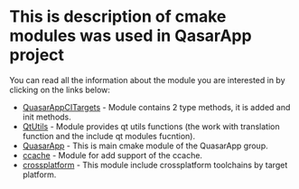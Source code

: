# This is description of cmake modules was used in QasarApp project  

You can read all the information about the module you are interested in by clicking on the links below: 

- [QuasarAppCITargets](Docs/QuasarAppCITargets.md) - Module contains 2 type methods, it is added  and init methods.
- [QtUtils](Docs/QtUtils.md) - Module provides qt utils functions (the work with translation function and the include qt modules fucntion).
- [QuasarApp](Docs/QuasarApp.md) - This is main cmake module of the QuasarApp group.
- [ccache](Docs/ccache.md) - Module for add support of the ccache.
- [crossplatform](Docs/crossplatform.md) - This module include crossplatform toolchains by target platform.